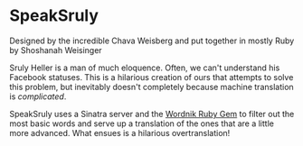 # SpeakSruly

Designed by the incredible Chava Weisberg and put together in mostly Ruby by Shoshanah Weisinger

Sruly Heller is a man of much eloquence. Often, we can't understand his Facebook statuses. This is a hilarious creation of ours that attempts to solve this problem, but inevitably doesn't completely because machine translation is *complicated*.

SpeakSruly uses a Sinatra server and the [Wordnik Ruby Gem](https://github.com/wordnik/wordnik-ruby) to filter out the most basic words and serve up a translation of the ones that are a little more advanced. What ensues is a hilarious overtranslation!
